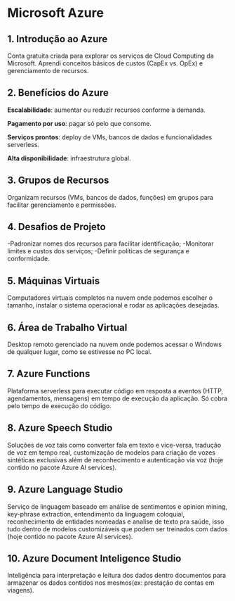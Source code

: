 # Microsoft Azure

## 1. Introdução ao Azure
Conta gratuita criada para explorar os serviços de Cloud Computing da Microsoft. Aprendi conceitos básicos de custos (CapEx vs. OpEx) e gerenciamento de recursos.

## 2. Benefícios do Azure
**Escalabilidade**: aumentar ou reduzir recursos conforme a demanda.

**Pagamento por uso**: pagar só pelo que consome.

**Serviços prontos**: deploy de VMs, bancos de dados e funcionalidades serverless.

**Alta disponibilidade**: infraestrutura global.

## 3. Grupos de Recursos
Organizam recursos (VMs, bancos de dados, funções) em grupos para facilitar gerenciamento e permissões.

## 4. Desafios de Projeto
-Padronizar nomes dos recursos para facilitar identificação;
-Monitorar limites e custos dos serviços;
-Definir políticas de segurança e conformidade.

## 5. Máquinas Virtuais
Computadores virtuais completos na nuvem onde podemos escolher o tamanho, instalar o sistema operacional e rodar as aplicações desejadas.

## 6. Área de Trabalho Virtual
Desktop remoto gerenciado na nuvem onde podemos acessar o Windows de qualquer lugar, como se estivesse no PC local.

## 7. Azure Functions
Plataforma serverless para executar código em resposta a eventos (HTTP, agendamentos, mensagens) em tempo de execução da aplicação. Só cobra pelo tempo de execução do código.

## 8. Azure Speech Studio
Soluções de voz tais como converter fala em texto e vice-versa, tradução de voz em tempo real, customização de modelos para criação de vozes sintéticas exclusivas além de reconhecimento e autenticação via voz (hoje contido no pacote Azure AI services).

## 9. Azure Language Studio
Serviço de linguagem baseado em análise de sentimentos e opinion mining, key-phrase extraction, entendimento da linguagem coloquial, reconhecimento de entidades nomeadas e analíse de texto pra saúde, isso tudo dentro de modelos customizáveis que podem ser treinados com dados (hoje contido no pacote Azure AI services).

## 10. Azure Document Inteligence Studio
Inteligência para interpretação e leitura dos dados dentro documentos para armazenar os dados contidos nos mesmos(ex: prestação de contas em viagens).
